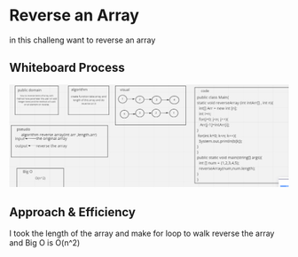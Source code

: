 # Reverse an Array
<!-- Description of the challenge -->
in this challeng want to reverse an array 

## Whiteboard Process
<!-- Embedded whiteboard image -->
![](./raversearray.PNG)

## Approach & Efficiency
<!-- What approach did you take? Discuss Why. What is the Big O space/time for this approach? -->
I took the length of the array and make for loop to walk reverse the array and Big O is O(n^2)